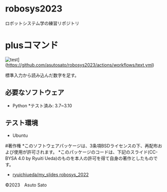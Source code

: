 # robosys2023
ロボットシステム学の練習リポジトリ

# plusコマンド
![test](https://github.com/asutosato/robosys2023/actions/workflows/text.yml/badge.svg)](https://github.com/asutosato/robosys2023/actions/workflows/text.yml)

標準入力から読み込んだ数字を足す。

## 必要なソフトウェア
* Python
  *テスト済み: 3.7~3.10

## テスト環境
* Ubuntu

#著作権
*このソフトウェアパッケージは、3条項BSDライセンスの下、再配布および使用が許可されます。
*このパッケージのコードは、下記のスライド(CC-BYSA 4.0 by Ryuiti Ueda)のものを本人の許可を得て自身の著作としたものです。
   * [ryuichiueda/my_slides robosys_2022](https://github.com/ryuichiueda/my_slides/tree/master/robosys_2022)

©2023　Asuto Sato
